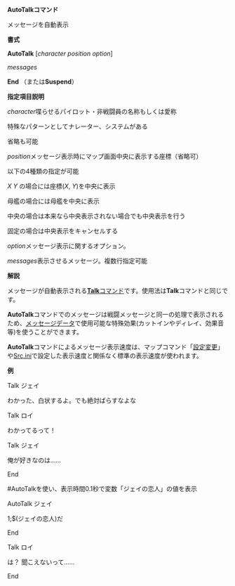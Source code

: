 **AutoTalkコマンド**

メッセージを自動表示

**書式**

**AutoTalk** [*character position option*]

*messages*

**End** （または**Suspend**）

**指定項目説明**

*character*喋らせるパイロット・非戦闘員の名称もしくは愛称

特殊なパターンとしてナレーター、システムがある

省略も可能

*position*メッセージ表示時にマップ画面中央に表示する座標（省略可）

以下の4種類の指定が可能

*X Y* の場合には座標(*X*, *Y*)を中央に表示

母艦の場合には母艦を中央に表示

中央の場合は本来なら中央表示されない場合でも中央表示を行う

固定の場合は中央表示をキャンセルする

*option*メッセージ表示に関するオプション。

*messages*表示させるメッセージ。複数行指定可能

**解説**

メッセージが自動表示される[**Talk**コマンド](Talkコマンド.md)です。使用法は**Talk**コマンドと同じです。

**AutoTalk**コマンドでのメッセージは戦闘メッセージと同一の処理で表示されるため、[メッセージデータ](メッセージデータ.md)で使用可能な特殊効果(カットインやディレイ、効果音等)を使うことができます。

**AutoTalk**コマンドによるメッセージ表示速度は、マップコマンド「[設定変更](設定変更.md)」や[Src.ini](Src.ini.md)で設定した表示速度と関係なく標準の表示速度が使われます。

**例**

Talk ジェイ

わかった、白状するよ。でも絶対ばらすなよな

Talk ロイ

わかってるって！

Talk ジェイ

俺が好きなのは……

End

#AutoTalkを使い、表示時間0.1秒で変数「ジェイの恋人」の値を表示

AutoTalk ジェイ

1;$(ジェイの恋人)だ

End

Talk ロイ

は？ 聞こえないって……

End
